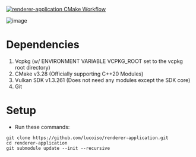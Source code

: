 [![renderer-application CMake Workflow](https://github.com/lucoiso/renderer-application/actions/workflows/cmake-build.yml/badge.svg)](https://github.com/lucoiso/renderer-application/actions/workflows/cmake-build.yml)

![image](https://github.com/lucoiso/renderer-application/assets/77353979/95fc9824-0630-4f06-beb2-94a6f80b9afe)

# Dependencies

1. Vcpkg (w/ ENVIRONMENT VARIABLE VCPKG_ROOT set to the vcpkg root directory)
2. CMake v3.28 (Officially supporting C++20 Modules)
3. Vulkan SDK v1.3.261 (Does not need any modules except the SDK core)
4. Git

# Setup

- Run these commands:

```
git clone https://github.com/lucoiso/renderer-application.git
cd renderer-application
git submodule update --init --recursive
```
